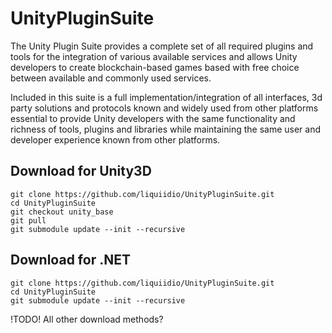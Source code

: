 # UnityPluginSuite
The Unity Plugin Suite provides a complete set of all required plugins and tools for the integration of various available services and allows Unity developers to create blockchain-based games based with free choice between available and commonly used services.

Included in this suite is a full implementation/integration of all interfaces, 3d party solutions and protocols known and widely used from other platforms essential to provide Unity developers with the same functionality and richness of tools, plugins and libraries while maintaining the same user and developer experience known from other platforms.

## Download for Unity3D

    git clone https://github.com/liquiidio/UnityPluginSuite.git
    cd UnityPluginSuite
    git checkout unity_base
    git pull
    git submodule update --init --recursive


## Download for .NET

    git clone https://github.com/liquiidio/UnityPluginSuite.git
    cd UnityPluginSuite
    git submodule update --init --recursive

!TODO!
All other download methods?
